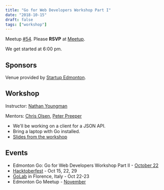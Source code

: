 ```yaml
---
title: "Go for Web Developers Workshop Part I"
date: "2018-10-15"
draft: false
tags: ["workshop"]
---
```

Meetup [#54](https://github.com/edmontongo/presentations/issues/86). Please **RSVP** at [Meetup](https://www.meetup.com/startupedmonton/events/254366653/).

We get started at 6:00 pm.

## Sponsors

Venue provided by [Startup Edmonton](https://www.startupedmonton.com/).

## Workshop

Instructor: [Nathan Youngman](https://github.com/nathany)

Mentors: [Chris Olsen](https://github.com/chrisolsen), [Peter Preeper](https://github.com/ppreeper)

- We'll be working on a client for a JSON API.
- Bring a laptop with Go installed.
- [Slides from the workshop](https://github.com/edmontongo/presentations/2018-10/workshop-one/workshop-one.slide)

## Events

- Edmonton Go: Go for Web Developers Workshop Part II - [October 22](/meetup/2018-10-22/)
- [Hacktoberfest](https://hacktoberfestyeg.com/) - Oct 15, 22, 29
- [GoLab](https://golab.io/) in Florence, Italy - Oct 22-23
- Edmonton Go Meetup - [November](/meetup/2018-11/)
